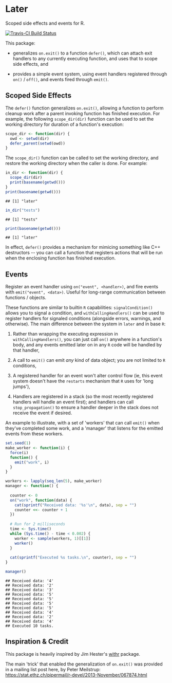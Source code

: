 
Later
=====

Scoped side effects and events for R.

[![Travis-CI Build Status](https://travis-ci.org/kevinushey/later.svg?branch=master)](https://travis-ci.org/kevinushey/later)

This package:

-   generalizes `on.exit()` to a function `defer()`, which can attach exit handlers to any currently executing function, and uses that to scope side effects, and

-   provides a simple event system, using event handlers registered through `on()` / `off()`, and events fired through `emit()`.

Scoped Side Effects
-------------------

The `defer()` function generalizes `on.exit()`, allowing a function to perform cleanup work after a parent invoking function has finished execution. For example, the following `scope_dir(dir)` function can be used to set the working directory for duration of a function's execution:

``` r
scope_dir <- function(dir) {
  owd <- setwd(dir)
  defer_parent(setwd(owd))
}
```

The `scope_dir()` function can be called to set the working directory, and restore the working directory when the caller is done. For example:

``` r
in_dir <- function(dir) {
  scope_dir(dir)
  print(basename(getwd()))
}
print(basename(getwd()))
```

    ## [1] "later"

``` r
in_dir("tests")
```

    ## [1] "tests"

``` r
print(basename(getwd()))
```

    ## [1] "later"

In effect, `defer()` provides a mechanism for mimicing something like C++ destructors -- you can call a function that registers actions that will be run when the enclosing function has finished execution.

Events
------

Register an event handler using `on("event", <handler>)`, and fire events with `emit("event", <data>)`. Useful for long-range communication between functions / objects.

These functions are similar to builtin `R` capabilities: `signalCondition()` allows you to signal a condition, and `withCallingHandlers()` can be used to register handlers for signaled conditions (alongside errors, warnings, and otherwise). The main difference between the system in `later` and in base `R`:

1.  Rather than wrapping the executing expression in `withCallingHandlers()`, you can just call `on()` anywhere in a function's body, and any events emitted later on in any `R` code will be handled by that handler,

2.  A call to `emit()` can emit *any* kind of data object; you are not limited to `R` conditions,

3.  A registered handler for an event won't alter control flow (ie, this event system doesn't have the `restarts` mechanism that `R` uses for 'long jumps'),

4.  Handlers are registered in a stack (so the most recently registered handlers will handle an event first); and handlers can call `stop_propagation()` to ensure a handler deeper in the stack does not receive the event if desired.

An example to illustrate, with a set of 'workers' that can call `emit()` when they've completed some work, and a 'manager' that listens for the emitted events from these workers.

``` r
set.seed(1)
make_worker <- function(i) {
  force(i)
  function() {
    emit("work", i)
  }
}

workers <- lapply(seq_len(5), make_worker)
manager <- function() {
  
  counter <- 0
  on("work", function(data) {
    cat(sprintf("Received data: '%s'\n", data), sep = "")
    counter <<- counter + 1
  })
  
  # Run for 2 milliseconds
  time <- Sys.time()
  while (Sys.time() - time < 0.002) {
    worker <- sample(workers, 1)[[1]]
    worker()
  }
  
  cat(sprintf("Executed %s tasks.\n", counter), sep = "")
}

manager()
```

    ## Received data: '4'
    ## Received data: '2'
    ## Received data: '3'
    ## Received data: '5'
    ## Received data: '5'
    ## Received data: '5'
    ## Received data: '5'
    ## Received data: '4'
    ## Received data: '2'
    ## Received data: '4'
    ## Executed 10 tasks.

Inspiration & Credit
--------------------

This package is heavily inspired by Jim Hester's [withr](https://github.com/jimhester/withr) package.

The main 'trick' that enabled the generalization of `on.exit()` was provided in a mailing list post here, by Peter Meilstrup: <https://stat.ethz.ch/pipermail/r-devel/2013-November/067874.html>
